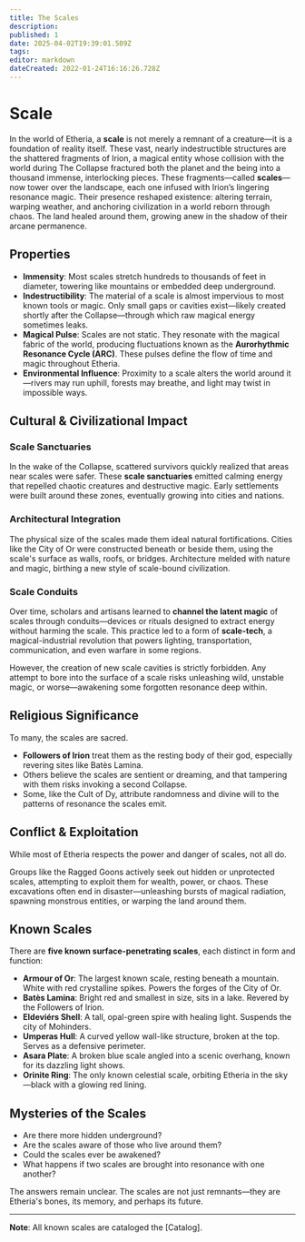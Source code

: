 ```yaml
---
title: The Scales
description: 
published: 1
date: 2025-04-02T19:39:01.509Z
tags: 
editor: markdown
dateCreated: 2022-01-24T16:16:26.728Z
---
```


# Scale
In the world of Etheria, a **scale** is not merely a remnant of a creature—it is a foundation of reality itself. These vast, nearly indestructible structures are the shattered fragments of Irion, a magical entity whose collision with the world during The Collapse fractured both the planet and the being into a thousand immense, interlocking pieces. These fragments—called **scales**—now tower over the landscape, each one infused with Irion’s lingering resonance magic. Their presence reshaped existence: altering terrain, warping weather, and anchoring civilization in a world reborn through chaos. The land healed around them, growing anew in the shadow of their arcane permanence.

## Properties
- **Immensity**: Most scales stretch hundreds to thousands of feet in diameter, towering like mountains or embedded deep underground.
- **Indestructibility**: The material of a scale is almost impervious to most known tools or magic. Only small gaps or cavities exist—likely created shortly after the Collapse—through which raw magical energy sometimes leaks.
- **Magical Pulse**: Scales are not static. They resonate with the magical fabric of the world, producing fluctuations known as the **Aurorhythmic Resonance Cycle (ARC)**. These pulses define the flow of time and magic throughout Etheria.
- **Environmental Influence**: Proximity to a scale alters the world around it—rivers may run uphill, forests may breathe, and light may twist in impossible ways.

## Cultural & Civilizational Impact

### Scale Sanctuaries

In the wake of the Collapse, scattered survivors quickly realized that areas near scales were safer. These **scale sanctuaries** emitted calming energy that repelled chaotic creatures and destructive magic. Early settlements were built around these zones, eventually growing into cities and nations.

### Architectural Integration

The physical size of the scales made them ideal natural fortifications. Cities like the City of Or were constructed beneath or beside them, using the scale's surface as walls, roofs, or bridges. Architecture melded with nature and magic, birthing a new style of scale-bound civilization.

### Scale Conduits

Over time, scholars and artisans learned to **channel the latent magic** of scales through conduits—devices or rituals designed to extract energy without harming the scale. This practice led to a form of **scale-tech**, a magical-industrial revolution that powers lighting, transportation, communication, and even warfare in some regions.

However, the creation of new scale cavities is strictly forbidden. Any attempt to bore into the surface of a scale risks unleashing wild, unstable magic, or worse—awakening some forgotten resonance deep within.

## Religious Significance

To many, the scales are sacred.

- **Followers of Irion** treat them as the resting body of their god, especially revering sites like Batès Lamina.
- Others believe the scales are sentient or dreaming, and that tampering with them risks invoking a second Collapse.
- Some, like the Cult of Dy, attribute randomness and divine will to the patterns of resonance the scales emit.

## Conflict & Exploitation

While most of Etheria respects the power and danger of scales, not all do.

Groups like the Ragged Goons actively seek out hidden or unprotected scales, attempting to exploit them for wealth, power, or chaos. These excavations often end in disaster—unleashing bursts of magical radiation, spawning monstrous entities, or warping the land around them.

## Known Scales

There are **five known surface-penetrating scales**, each distinct in form and function:

- **Armour of Or**: The largest known scale, resting beneath a mountain. White with red crystalline spikes. Powers the forges of the City of Or.
- **Batès Lamina**: Bright red and smallest in size, sits in a lake. Revered by the Followers of Irion.
- **Eldeviérs Shell**: A tall, opal-green spire with healing light. Suspends the city of Mohinders.
- **Umperas Hull**: A curved yellow wall-like structure, broken at the top. Serves as a defensive perimeter.
- **Asara Plate**: A broken blue scale angled into a scenic overhang, known for its dazzling light shows.
- **Orinite Ring**: The only known celestial scale, orbiting Etheria in the sky—black with a glowing red lining.

## Mysteries of the Scales

- Are there more hidden underground?
- Are the scales aware of those who live around them?
- Could the scales ever be awakened?
- What happens if two scales are brought into resonance with one another?

The answers remain unclear. The scales are not just remnants—they are Etheria's bones, its memory, and perhaps its future.

---

**Note**: All known scales are cataloged the [Catalog].
